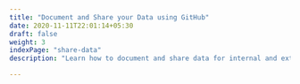 ```yaml
---
title: "Document and Share your Data using GitHub"
date: 2020-11-11T22:01:14+05:30
draft: false
weight: 3
indexPage: "share-data"
description: "Learn how to document and share data for internal and external use."

---
```

